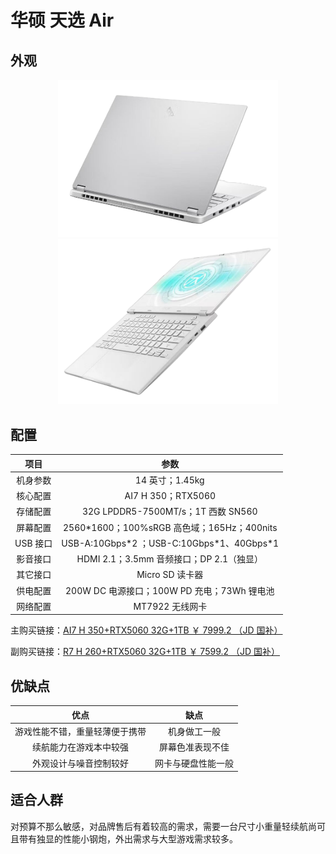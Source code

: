 # 华硕 天选 Air

## 外观

<div style="margin: 0 auto; text-align: center; width: 70%"><img src="./assets/天选air%201.png" /></div>

<div style="margin: 0 auto; text-align: center; width: 70%"><img src="./assets/天选air%202.png" /></div>

## 配置

|   项目   |                     参数                     |
| :------: | :------------------------------------------: |
| 机身参数 |               14 英寸；1.45kg                |
| 核心配置 |              AI7 H 350；RTX5060              |
| 存储配置 |      32G LPDDR5-7500MT/s；1T 西数 SN560      |
| 屏幕配置 | 2560\*1600；100%sRGB 高色域；165Hz；400nits  |
| USB 接口 | USB-A:10Gbps\*2 ；USB-C:10Gbps\*1、40Gbps\*1 |
| 影音接口 |   HDMI 2.1；3.5mm 音频接口；DP 2.1（独显）   |
| 其它接口 |               Micro SD 读卡器                |
| 供电配置 | 200W DC 电源接口；100W PD 充电；73Wh 锂电池  |
| 网络配置 |               MT7922 无线网卡                |

主购买链接：[AI7 H 350+RTX5060 32G+1TB ￥ 7999.2 （JD 国补）](https://3.cn/2i9yRH-d)

副购买链接：[R7 H 260+RTX5060 32G+1TB ￥ 7599.2 （JD 国补）](https://3.cn/2i8-QJcB)

## 优缺点[<Icon icon="clarity:info-line" />](/recommend/推荐#优缺点)

|              优点              |       缺点       |
| :----------------------------: | :--------------: |
| 游戏性能不错，重量轻薄便于携带 |   机身做工一般   |
|     续航能力在游戏本中较强   | 屏幕色准表现不佳 |
|     外观设计与噪音控制较好     | 网卡与硬盘性能一般|

## 适合人群

对预算不那么敏感，对品牌售后有着较高的需求，需要一台尺寸小重量轻续航尚可且带有独显的性能小钢炮，外出需求与大型游戏需求较多。
